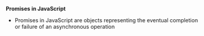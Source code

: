 **Promises in JavaScript**
 - Promises in JavaScript are objects representing the eventual completion or failure of
   an asynchronous operation
